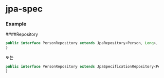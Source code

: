 # jpa-spec

### Example

####Repository

```java
public interface PersonRepository extends JpaRepository<Person, Long>, JpaSpecificationExecutor<Person> {
}    
```
또는 

```java
public interface PersonRepository extends JpaSpecificationRepository<Person, Long> {
}    
```
